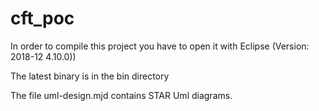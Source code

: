 # cft_poc

In order to compile this project you have to open it with Eclipse (Version: 2018-12 4.10.0))


The latest binary is in the bin directory


The file uml-design.mjd contains STAR Uml diagrams.
